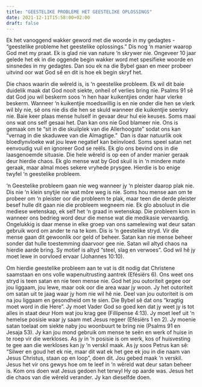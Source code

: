```yaml
---
title: "GEESTELIKE PROBLEME HET GEESTELIKE OPLOSSINGS"
date: 2021-12-11T15:58:00+02:00
draft: false
---
```

<html>
 <head></head>
 <body>
  <p>Ek het vanoggend wakker geword met die woorde in my gedagtes - “geestelike probleme het geestelike oplossings.” Dis nog ‘n manier waarop God met my praat. Ek is glad nie van nature ‘n skrywer nie. Ongeveer 10 jaar gelede het ek in die oggende begin wakker word met spesifieke woorde en sinsnedes in my gedagtes. Dan sou ek na die Bybel gaan en meer probeer uitvind oor wat God sê en dit is hoe ek begin skryf het.</p>
  <p>Die chaos waarin die wêreld is, is ‘n geestelike probleem. Ek wil dit baie duidelik maak dat God nooit siekte, onheil of verlies bring nie. Psalms 91 sê dat God jou wil beskerm soos ‘n hen haar kuikentjies onder haar vlerke beskerm. Wanneer ‘n kuikentjie moedswillig is en nie onder die hen se vlerk wil bly nie, sê ons nie dis die hen se skuld wanneer die kuikentjie seerkry nie. Baie keer plaas mense hulself in gevaar deur hul eie keuses. Soms maai ons wat ons self gesaai het. Dan kan ons nie God blameer nie. Ons is gemaak om te “sit in die skuilplek van die Allerhoogste” sodat ons kan “vernag in die skaduwee van die Almagtige.” &nbsp;Dan is daar natuurlik ook bloedlynvloeke wat jou lewe negatief kan beïnvloed. Soms speel satan net eenvoudig vuil en ignoreer God se reëls. Ek glo ons bevind ons in die laasgenoemde situasie. Die hele wêreld is op een of ander manier geraak deur hierdie chaos. Ek glo mense wat by God skuil is in ‘n mindere mate geraak, maar almal moes sekere vryhede prysgee. Hierdie is bo enige twyfel ‘n geestelike probleem.</p>
  <p>‘n Geestelike probleem gaan nie weg wanneer jy ‘n pleister daarop plak nie. Dis nie ‘n klein snytjie nie wat môre weg is nie. Soms hou mense aan om te probeer om ‘n pleister oor die probleem te plak, maar teen die derde pleister besef hulle dit gaan nie die probleem wegneem nie. Ek glo absoluut in die mediese wetenskap, ek self het ‘n graad in wetenskap. Die probleem kom in wanneer ons bedrieg word deur die mense wat die medikasie vervaardig. Ongelukkig is daar mense in elke groep van ons samelewing wat deur satan gebruik word om ander te na te kom. Dis is ‘n geestelike stryd. Vir die mense gaan dit gewoonlik oor geld of beheer. Satan kan nie mense beheer sonder dat hulle toestemming daarvoor gee nie. Satan wil altyd chaos na hierdie aarde bring. Sy motief is altyd “steel, slag en verwoes”. God wil hê jy moet lewe in oorvloed ervaar (Johannes 10:10).</p>
  <p>Om hierdie geestelike probleem aan te vat is dit nodig dat Christene saamstaan en ons volle wapenuitrusting aantrek (Efésiërs 6). Ons weet ons stryd is teen satan en nie teen mense nie. God het jou outoriteit gegee oor jou liggaam, jou lewe, maar ook oor die area waar jy woon. Jy het outoriteit om satan uit te jaag waar jy hom nie wil hê nie. Deel van jou outoriteit is om na jou liggaam en gesondheid om te sien. Die Bybel sê dat ons “kragtig moet word in die Here”. Jy moet Vader God so goed ken dat jy weet jy is tot alles in staat deur Hom wat jou krag gee (Fillipense 4:13). Jy moet leef uit ‘n hemelse posisie waar jy saam met Jesus regeer (Efésiërs 1 en 2). Jy moenie satan toelaat om siekte naby jou woonbuurt te bring nie (Psalms 91 en Jesaja 53). Jy kan jou mond gebruik om mense te seën en werk of huise in te roep vir die werkloses. As jy in ‘n posisie is om werk, kos of huisvesting te gee aan die werkloses kan jy ‘n verskil maak. As jy soos Petrus kan sê: “Silwer en goud het ek nie, maar dit wat ek het gee ek jou in die naam van Jesus Christus, staan op en loop”, doen dit. Jou gebed maak ‘n verskil. Jesus het vir ons gewys hoe om te leef in ‘n wêreld wat deur satan beheer is. Kom ons doen wat Jesus gedoen het terwyl Hy op aarde was. Jesus het die chaos van die wêreld verander. Jy kan dieselfde doen.&nbsp;<br>&nbsp;</p>
 </body>
</html>